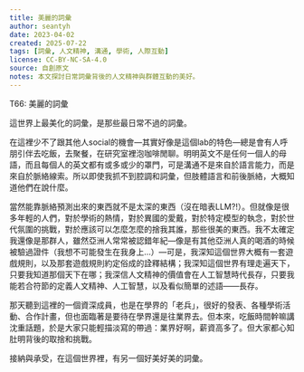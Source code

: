 ```yaml
---
title: 美麗的詞彙
author: seantyh
date: 2023-04-02
created: 2025-07-22
tags: [詞彙, 人文精神, 溝通, 學術, 人際互動]
license: CC-BY-NC-SA-4.0
source: 自創原文
notes: 本文探討日常詞彙背後的人文精神與群體互動的美好。
---
```

T66: 美麗的詞彙

這世界上最美化的詞彙，是那些最日常不過的詞彙。

在這裡少不了跟其他人social的機會—其實好像是這個lab的特色—總是會有人呼朋引伴去吃飯，去聚餐，在研究室裡泡咖啡閒聊。明明英文不是任何一個人的母語，而且每個人的英文都有或多或少的罩門，可是溝通不是來自於語言能力，而是來自於脈絡線索。所以即使我抓不到腔調和詞彙，但肢體語言和前後脈絡，大概知道他們在說什麼。

當然能靠脈絡預測出來的東西就不是太深的東西（沒在暗表LLM?!）。但就像是很多年輕的人們，對於學術的熱情，對於異國的愛戴，對於特定模型的執念，對於世代氛圍的挑戰，對於應該可以怎麼怎麼的捨我其誰，那些很美的東西。我不太確定我還像是那群人，雖然亞洲人常常被認錯年紀—像是有其他亞洲人真的喝酒的時候被驗過證件（我想不可能發生在我身上...）—可是，我深知這個世界大概有一套遊戲規則，以及那套遊戲規則約定俗成的詮釋結構；我深知這個世界有理走遍天下，只要我知道那個天下在哪；我深信人文精神的價值會在人工智慧時代長存，只要我能若合符節的定義人文精神、人工智慧，以及看似簡單的述語——長存。

那天聽到這裡的一個資深成員，也是在學界的「老兵」，很好的發表、各種學術活動、合作計畫，但也面臨著是要待在學界還是往業界去。但本來，吃飯時間幹嘛講沈重話題，於是大家只能輕描淡寫的帶過：業界好啊，薪資高多了。但大家都心知肚明背後的取捨和挑戰。

接納與承受，在這個世界裡，有另一個好美好美的詞彙。